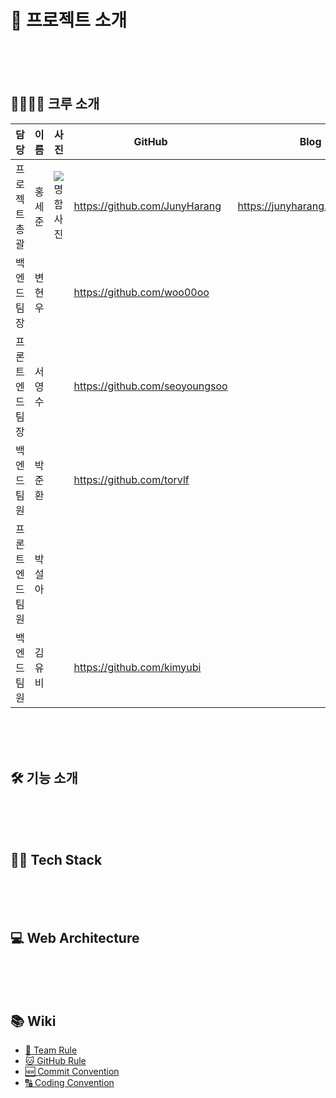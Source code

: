 # 📖 프로젝트 소개
<br><br><br>


## 👩‍👩‍👧‍👦 크루 소개

|담당|이름|사진|GitHub|Blog|
|---|---|---|---|---|
|프로젝트 총괄|홍세준|![명함사진](www.notion.so/image/https%3A%2F%2Fs3-us-west-2.amazonaws.com%2Fsecure.notion-static.com%2F91d61342-6acf-4b26-a5d8-2c491ed230e5%2F202010.jpg?table=block&id=d70509de-1009-45f6-aa47-4c7dc6f8b989&width=250&userId=6b9d5d1b-54c2-4271-b6ac-8c1f411d5116&cache=v2)|https://github.com/JunyHarang|https://junyharang.tistory.com/|
|백엔드 팀장|변현우||https://github.com/woo00oo||
|프론트엔드 팀장|서영수||https://github.com/seoyoungsoo||
|백엔드 팀원|박준환||https://github.com/torvlf||
|프론트엔드 팀원|박설아||||
|백엔드 팀원|김유비||https://github.com/kimyubi||

<br><br><br>

## 🛠 기능 소개
<br><br><br>


## 👨‍🔧 Tech Stack 
<br><br><br>


## 💻 Web Architecture
<br><br><br>


## 📚 Wiki

  * [👫 Team Rule](https://www.notion.so/Team-Rule-2bfa7eb59ac3475d9e3e0083254e0580)
  * [🐱 GitHub Rule](https://www.notion.so/GitHub-Rule-7933f6688cb84b2591ba432145de457b)
  * [🆕 Commit Convention](https://www.notion.so/Commit-Convention-af753b9fdca8446da35f5815830b7b68)
  * [🔠 Coding Convention](https://www.notion.so/Coding-Convention-3d313b8193eb458eba99976e7c9f081b)

